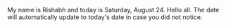 My name is Rishabh and today is Saturday, August 24. Hello all. The date will automatically update to today's date in case you did not notice.
